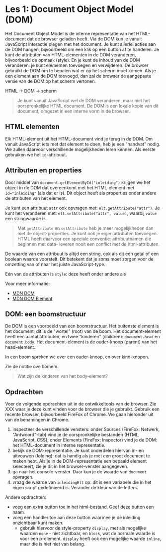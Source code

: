 # Les 1: Document Object Model (DOM)

Het Document Object Model is de interne representatie van het HTML-document dat de browser geladen heeft. Via de DOM kun je vanuit JavaScript interactie plegen met het document. Je kunt allerlei acties aan de DOM hangen, bijvoorbeeld om een klik op een button af te handelen. Je kunt de attributen van HTML-elementen in de DOM veranderen, bijvoorbeeld de opmaak (style). En je kunt de inhoud van de DOM veranderen: je kunt elementen toevoegen en verwijderen. De browser gebruikt de DOM om te bepalen wat er op het scherm moet komen. Als je een element aan de DOM toevoegd, dan zal de browser de aangepaste versie van de DOM op het scherm vertonen.

HTML -> DOM -> scherm

> Je kunt vanuit JavaScript wel de DOM veranderen, maar niet het oorspronkelijke HTML document. De DOM is een lokale kopie van dit document, omgezet in een interne vorm in de browser.

## HTML elementen

Elk HTML-element uit het HTML-document vind je terug in de DOM. Om vanuit JavaScript iets met dat element te doen, heb je een "handvat" nodig. We zullen daarvoor verschillende mogelijkheden leren kennen. Als eerste gebruiken we het `id`-attribuut.

## Attributen en properties

Door middel van `document.getElementById("inleiding")` krijgen we het object in de DOM dat overeenkomt met het HTML-element met `id="inleiding"` (als dat er is). Dit object heeft als properties onder andere de attributen van het element.

Je kunt een attribuut `attr` ook opvragen met: `elt.getAttribute("attr")`. Je kunt het veranderen met: `elt.setAttribute("attr", value)`, waarbij `value` een stringwaarde is.

> Met `getAttribute` en `setAttribute` heb je meer mogelijkheden dan met de object-properties. Je kunt ook je eigen attributen toevoegen. HTML heeft daarvoor een speciale conventie: attribuutnamen die beginnen met data- leveren nooit een conflict met de html-attributen.

De waarde van een attribuut is altijd een string, ook als dit een getal of een boolean waarde voorstelt. Dit betekent dat je soms moet zorgen voor de omzetting van of naar het juiste JavaScript-type.

Eén van de attributen is `style`: deze heeft onder andere als 

Voor meer informatie: 

* [MDN DOM](https://developer.mozilla.org/en-US/docs/Web/API/Document_Object_Model)
* [MDN DOM Element](https://developer.mozilla.org/en-US/docs/Web/API/Element)

## DOM: een boomstructuur

De DOM is een voorbeeld van een boomstructuur. Het buitenste element is het document; dit is de "wortel" (root) van de boom. Het document-element heeft een aantal attributen, en twee "kinderen" (children): `document.head` en `document.body`. Het document-element is de ouder-knoop (parent) van het head-element.

In een boom spreken we over een ouder-knoop, en over kind-knopen.

Zie de notitie ove bomem.

> Wat zijn de kinderen van het body-element?

## Opdrachten

Voer de volgende opdrachten uit in de ontwikkeltools van de browser. Zie XXX waar je deze kunt vinden voor de browser die je gebruikt. Gebruik een recente browser, bijvoorbeeld FireFox of Chrome. We gaan hieronder uit van de benamingen in Chrome.

1. inspecteer de verschillende vensters: onder Sources (FireFox: Netwerk, "Antwoord"-tab) vind je de oorspronkelijke bestanden (HTML, JavaScript, CSS); onder Elements (FireFox: Inspector) vind je de DOM: het HTML-document in interne representatie.
2. bekijk de DOM-representatie. Je kunt onderdelen hiervan in- en uitvouwen (folding): dat is handig als je met een groot document te maken hebt. Als je in de DOM-representatie een bepaald element selecteert, zie je dit in het browser-venster aangegeven.
3. ga naar het console-venster. Daar kun je de waarde van `document` opvragen.
4. vraag de waarde van `inleidingElt` op: dit is een variabele die in het eigen script gedefinieerd is. Verander de kleur van de letters.

Andere opdrachten:

* voeg een extra button toe in het html-bestand. Geef deze button een naam.
* voeg een handler toe aan deze button waarmee je de inleiding onzichtbaar kunt maken.
    * gebruik hiervoor de style-property `display`, met als mogelijke waarden `none` - niet zichtbaar, en `block`, wat de normale waarde is voor een p-element. `display` heeft ook een mogelijke waarde `inline`, maar die is hiet niet van belang.
